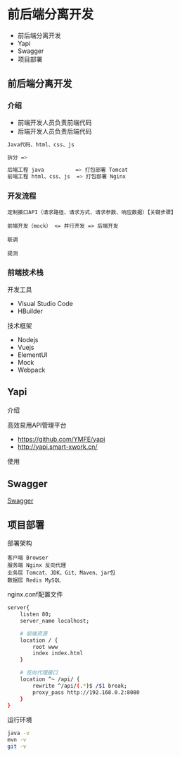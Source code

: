 # 前后端分离开发

- 前后端分离开发
- Yapi
- Swagger
- 项目部署

## 前后端分离开发

### 介绍

- 前端开发人员负责前端代码
- 后端开发人员负责后端代码

```bash
Java代码、html、css、js

拆分 =>

后端工程 java          => 打包部署 Tomcat
前端工程 html、css、js  => 打包部署 Nginx
```

### 开发流程

```
定制接口API（请求路径、请求方式、请求参数、响应数据）【关键步骤】

前端开发（mock） <= 并行开发 => 后端开发

联调

提测
```

### 前端技术栈

开发工具

- Visual Studio Code
- HBuilder

技术框架

- Nodejs
- Vuejs
- ElementUI
- Mock
- Webpack

## Yapi

介绍

高效易用API管理平台

- https://github.com/YMFE/yapi
- http://yapi.smart-xwork.cn/

使用

## Swagger

[Swagger](blog/reggie-doc/doc/swagger.md)

## 项目部署

部署架构

```
客户端 Browser
服务端 Nginx 反向代理
业务层 Tomcat、JDK、Git、Maven、jar包
数据层 Redis MySQL
```

nginx.conf配置文件

```bash
server{
    listen 80;
    server_name localhost;

    # 前端资源
    location / {
        root www
        index index.html
    }

    # 反向代理接口
    location ^~ /api/ {
        rewrite ^/api/(.*)$ /$1 break;
        proxy_pass http://192.168.0.2:8080
    }
}
```

运行环境

```bash
java -v
mvn -v
git -v
```
